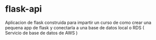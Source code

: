 # flask-api
Aplicacion de flask construida para impartir un curso de como crear una pequena app de flask y conectarla a una base de datos local o RDS ( Servicio de base de datos de AWS )
